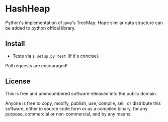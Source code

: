 HashHeap
=======================
Python's implementation of java's TreeMap. 
Hope similar data structure can be added to python offical library.


Install 
-----

-   Tests via `$ setup.py test` (if it's concise).

Pull requests are encouraged!


License
-------

This is free and unencumbered software released into the public domain.

Anyone is free to copy, modify, publish, use, compile, sell, or
distribute this software, either in source code form or as a compiled
binary, for any purpose, commercial or non-commercial, and by any means.
